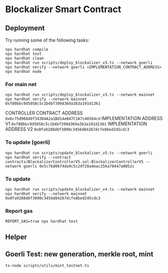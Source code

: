 # Blockalizer Smart Contract

## Deployment

Try running some of the following tasks:

```shell
npx hardhat compile
npx hardhat test
npx hardhat clean
npx hardhat run scripts/deploy_blockalizer_v3.ts --network goerli
npx hardhat verify --network goerli <IMPLEMENTATION_CONTRACT_ADDRESS>
npx hardhat node
```

### For main net

```
npx hardhat run scripts/deploy_blockalizer_v3.ts --network mainnet
npx hardhat verify --network mainnet 0xf80bbc9d5058c5c1b4bf399d369a3b3a191d1361
```

CONTROLLER CONTRACT ADDRESS `0x6c75d96849f34304A2a1Bd14e047C1A7c40364cd`
IMPLEMENTATION ADDRESS V1 `0xf80bbc9d5058c5c1b4bf399d369a3b3a191d1361`
IMPLEMENTATION ADDRESS V2 `0x0fa9288d6f3090c3456d84267dcfe8bed245cdc3`

### To update (goerli)

```
npx hardhat run scripts/update_blockalizer_v5.ts --network goerli
npx hardhat verify --contract contracts/BlockalizerControllerV5.sol:BlockalizerControllerV5 --network goerli 0x5c7bd0674da9c5c29f28adeac256a78447a0052c
```

### To update

```
npx hardhat run scripts/update_blockalizer_v4.ts --network mainnet
npx hardhat verify --network mainnet 0x0fa9288d6f3090c3456d84267dcfe8bed245cdc3
```

### Report gas

```
REPORT_GAS=true npx hardhat test
```

## Helper

## Goerli Test: new generation, merkle root, mint

```
ts-node scripts/utils/mint_testnet.ts
```
